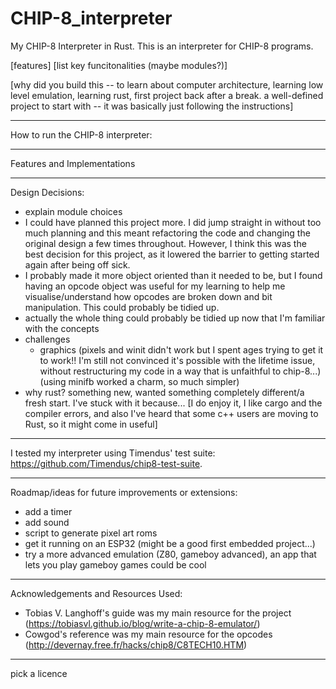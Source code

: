 # CHIP-8_interpreter
My CHIP-8 Interpreter in Rust.
This is an interpreter for CHIP-8 programs.

[features] [list key funcitonalities (maybe modules?)]

[why did you build this -- to learn about computer architecture, learning low level emulation, learning rust, first project back after a break. a well-defined project to start with -- it was basically just following the instructions]

-------------------------------------

How to run the CHIP-8 interpreter:

-------------------------------------

Features and Implementations

-------------------------------------

Design Decisions:
- explain module choices
- I could have planned this project more. I did jump straight in without too much planning and this meant refactoring the code and changing the original design a few times throughout. However, I think this was the best decision for this project, as it lowered the barrier to getting started again after being off sick.
- I probably made it more object oriented than it needed to be, but I found having an opcode object was useful for my learning to help me visualise/understand how opcodes are broken down and bit manipulation. This could probably be tidied up.
- actually the whole thing could probably be tidied up now that I'm familiar with the concepts
- challenges 
    - graphics (pixels and winit didn't work but I spent ages trying to get it to work!! I'm still not convinced it's possible with the lifetime issue, without restructuring my code in a way that is unfaithful to chip-8...) (using minifb worked a charm, so much simpler)
- why rust? something new, wanted something completely different/a fresh start. I've stuck with it because... [I do enjoy it, I like cargo and the compiler errors, and also I've heard that some c++ users are moving to Rust, so it might come in useful]

-------------------------------------

I tested my interpreter using Timendus' test suite: https://github.com/Timendus/chip8-test-suite.

-------------------------------------

Roadmap/ideas for future improvements or extensions:
- add a timer
- add sound
- script to generate pixel art roms 
- get it running on an ESP32 (might be a good first embedded project...)
- try a more advanced emulation (Z80, gameboy advanced), an app that lets you play gameboy games could be cool

-------------------------------------

Acknowledgements and Resources Used:
- Tobias V. Langhoff's guide was my main resource for the project (https://tobiasvl.github.io/blog/write-a-chip-8-emulator/)
- Cowgod's reference was my main resource for the opcodes (http://devernay.free.fr/hacks/chip8/C8TECH10.HTM)

--------------------------------------

pick a licence